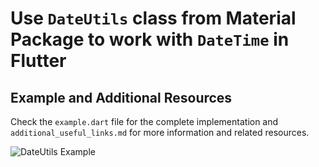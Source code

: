 # Use `DateUtils` class from Material Package to work with `DateTime` in Flutter

## Example and Additional Resources
Check the `example.dart` file for the complete implementation and `additional_useful_links.md` for more information and related resources.

![DateUtils Example](./DateUtils%20methods%20in%20Flutter.jpg) 